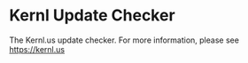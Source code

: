 Kernl Update Checker
====================

The Kernl.us update checker. For more information, please see https://kernl.us